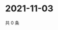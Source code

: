 # 2021-11-03

共 0 条

<!-- BEGIN WEIBO -->
<!-- 最后更新时间 Wed Nov 03 2021 23:14:53 GMT+0800 (China Standard Time) -->

<!-- END WEIBO -->

